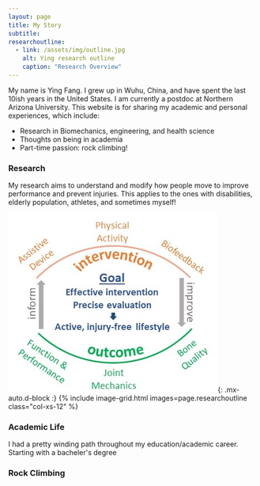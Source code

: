 ```yaml
---
layout: page
title: My Story
subtitle:
researchoutline:
  - link: /assets/img/outline.jpg
	alt: Ying research outline
    caption: "Research Overview"
---
```


My name is Ying Fang. I grew up in Wuhu, China, and have spent the last 10ish years in the United States. I am currently a postdoc at Northern Arizona University. This website is for sharing my academic and personal experiences, which include:

- Research in Biomechanics, engineering, and health science
- Thoughts on being in academia
- Part-time passion: rock climbing!


### Research

My research aims to understand and modify how people move to improve performance and prevent injuries. This applies to the ones with disabilities, elderly population, athletes, and sometimes myself!


![Crepe](/assets/img/outline.jpg){: .mx-auto.d-block :}
{% include image-grid.html images=page.researchoutline class="col-xs-12" %}

### Academic Life

I had a pretty winding path throughout my education/academic career. Starting with a bacheler's degree 



### Rock Climbing